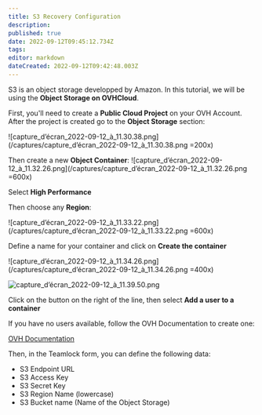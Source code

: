 ```yaml
---
title: S3 Recovery Configuration
description: 
published: true
date: 2022-09-12T09:45:12.734Z
tags: 
editor: markdown
dateCreated: 2022-09-12T09:42:48.003Z
---
```


S3 is an object storage developped by Amazon.
In this tutorial, we will be using the **Object Storage on OVHCloud**.

First, you'll need to create a **Public Cloud Project** on your OVH Account.
After the project is created go to the **Object Storage** section:

![capture_d’écran_2022-09-12_à_11.30.38.png](/captures/capture_d’écran_2022-09-12_à_11.30.38.png =200x)

Then create a new **Object Container**:
![capture_d’écran_2022-09-12_à_11.32.26.png](/captures/capture_d’écran_2022-09-12_à_11.32.26.png =600x)

Select **High Performance**

Then choose any **Region**:

![capture_d’écran_2022-09-12_à_11.33.22.png](/captures/capture_d’écran_2022-09-12_à_11.33.22.png =600x)

Define a name for your container and click on **Create the container**

![capture_d’écran_2022-09-12_à_11.34.26.png](/captures/capture_d’écran_2022-09-12_à_11.34.26.png =400x)

![capture_d’écran_2022-09-12_à_11.39.50.png](/captures/capture_d’écran_2022-09-12_à_11.39.50.png)

Click on the button on the right of the line, then select **Add a user to a container**

If you have no users available, follow the OVH Documentation to create one:

[OVH Documentation](https://docs.ovh.com/fr/storage/s3/debuter-avec-s3/)


Then, in the Teamlock form, you can define the following data:

- S3 Endpoint URL
- S3 Access Key
- S3 Secret Key
- S3 Region Name (lowercase)
- S3 Bucket name (Name of the Object Storage)